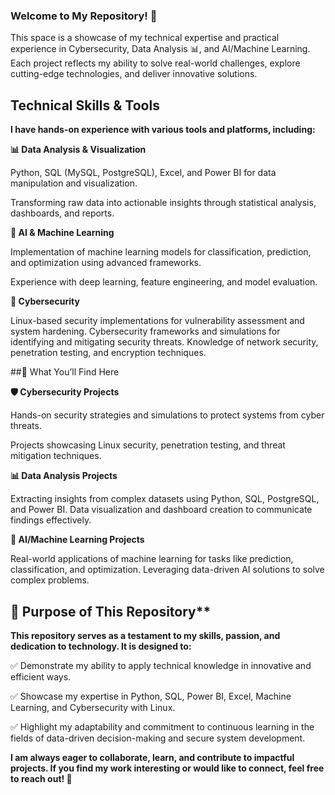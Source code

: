 
### Welcome to My Repository! 🚀


This space is a showcase of my technical expertise and practical experience in Cybersecurity, Data Analysis 📊, and AI/Machine Learning. Each project reflects my ability to solve real-world challenges, explore cutting-edge technologies, and deliver innovative solutions.

## Technical Skills & Tools

**I have hands-on experience with various tools and platforms, including:**

**📊 Data Analysis & Visualization**

Python, SQL (MySQL, PostgreSQL), Excel, and Power BI for data manipulation and visualization.

Transforming raw data into actionable insights through statistical analysis, dashboards, and reports.


**🤖 AI & Machine Learning**

Implementation of machine learning models for classification, prediction, and optimization using advanced frameworks.

Experience with deep learning, feature engineering, and model evaluation.

**🔐 Cybersecurity**

Linux-based security implementations for vulnerability assessment and system hardening.
Cybersecurity frameworks and simulations for identifying and mitigating security threats.
Knowledge of network security, penetration testing, and encryption techniques.

##📂 What You’ll Find Here

**🛡 Cybersecurity Projects**

Hands-on security strategies and simulations to protect systems from cyber threats.


Projects showcasing Linux security, penetration testing, and threat mitigation techniques.

**📊 Data Analysis Projects**

Extracting insights from complex datasets using Python, SQL, PostgreSQL, and Power BI.
Data visualization and dashboard creation to communicate findings effectively.

**🤖 AI/Machine Learning Projects**

Real-world applications of machine learning for tasks like prediction, classification, and optimization.
Leveraging data-driven AI solutions to solve complex problems.

## 🎯 Purpose of This Repository**

**This repository serves as a testament to my skills, passion, and dedication to technology. It is designed to:**

✅ Demonstrate my ability to apply technical knowledge in innovative and efficient ways.

✅ Showcase my expertise in Python, SQL, Power BI, Excel, Machine Learning, and Cybersecurity with Linux.

✅ Highlight my adaptability and commitment to continuous learning in the fields of data-driven decision-making and secure system development.

**I am always eager to collaborate, learn, and contribute to impactful projects. If you find my work interesting or would like to connect, feel free to reach out! 🚀**
